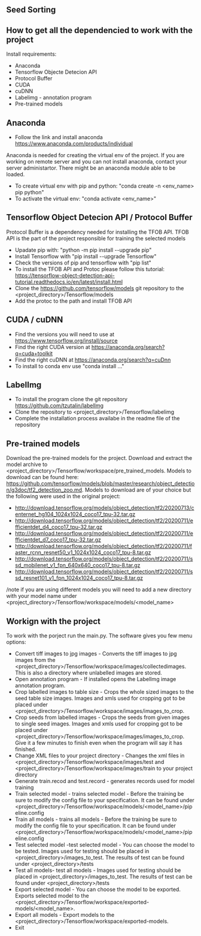 ## Seed Sorting
## How to get all the dependencied to work with the project
Install requirements:
- Anaconda
- Tensorflow Objecte Detecion API
- Protocol Buffer
- CUDA
- cuDNN
- Labelimg - annotation program
- Pre-trained models
## Anaconda
- Follow the link and install anaconda https://www.anaconda.com/products/individual

Anaconda is needed for creating the virtual env of the project. If you are working on remote server and you can not install anaconda, contact your server administartor. There might be an anaconda module able to be loaded. 
 
- To create virtual env with pip and python: "conda create -n <env_name> pip python"
- To activate the virtual env: "conda activate <env_name>"

## Tensorflow Object Detecion API / Protocol Buffer
Protocol Buffer is a dependency needed for installing the TFOB API. TFOB API is the part of the project responsible for training the selected models

- Upadate pip with: "python -m pip install --upgrade pip"
- Install Tensorflow with "pip install --upgrade Tensorflow"
- Check the versions of pip and tensorflow with "pip list"
- To install the TFOB API and Protoc please follow this tutorial: https://tensorflow-object-detection-api-tutorial.readthedocs.io/en/latest/install.html
- Clone the https://github.com/tensorflow/models git repository to the <project_directory>/Tensorflow/models
- Add the protoc to the path and install TFOB API

## CUDA / cuDNN

- Find the versions you will need to use at https://www.tensorflow.org/install/source
- Find the right CUDA version at https://anaconda.org/search?q=cuda+toolkit
- Find the right cuDNN at https://anaconda.org/search?q=cuDnn
- To install to conda env use "conda install ..."

## LabelImg

- To install the program clone the git repository https://github.com/tzutalin/labelImg
- Clone the repository to <project_directory>/Tensorflow/labelimg
- Complete the installation process availabe in the readme file of the repository

## Pre-trained models

Download the pre-trained models for the project. Download and extract the model archive to <project_directory>/Tensorflow/workspace/pre_trained_models. Models to download can be found here: https://github.com/tensorflow/models/blob/master/research/object_detection/g3doc/tf2_detection_zoo.md. Models to download are of your choice but the following were used in the original project:

- http://download.tensorflow.org/models/object_detection/tf2/20200713/centernet_hg104_1024x1024_coco17_tpu-32.tar.gz
- http://download.tensorflow.org/models/object_detection/tf2/20200711/efficientdet_d4_coco17_tpu-32.tar.gz
- http://download.tensorflow.org/models/object_detection/tf2/20200711/efficientdet_d7_coco17_tpu-32.tar.gz
- http://download.tensorflow.org/models/object_detection/tf2/20200711/faster_rcnn_resnet50_v1_1024x1024_coco17_tpu-8.tar.gz
- http://download.tensorflow.org/models/object_detection/tf2/20200711/ssd_mobilenet_v1_fpn_640x640_coco17_tpu-8.tar.gz
- http://download.tensorflow.org/models/object_detection/tf2/20200711/ssd_resnet101_v1_fpn_1024x1024_coco17_tpu-8.tar.gz

/note if you are using different models you will need to add a new directory with your model name under <project_directory>/Tensorflow/workspace/models/<model_name>

## Workign with the project
To work with the porject run the main.py. The software gives you few menu options:

- Convert tiff images to jpg images - Converts the tiff images to jpg images from the <project_directory>/Tensorflow/workspace/images/collectedimages. This is also a directory where unlabelled images are stored.
- Open annotation program - If installed opens the LabelImg image annotation program.
- Crop labelled images to table size - Crops the whole sized images to the seed table size images. Images and xmls used for cropping got to be placed under <project_directory>/Tensorflow/workspace/images/images_to_crop.
- Crop seeds from labelled images - Crops the seeds from given images to single seed images. Images and xmls used for cropping got to be placed under <project_directory>/Tensorflow/workspace/images/images_to_crop. Give it a few minutes to finish even when the program will say it has finished.
- Change XML files to your project directory - Changes the xml files in <project_directory>/Tensorflow/workspace/images/test and <project_directory>/Tensorflow/workspace/images/train to your project directory
- Generate train.recod and test.record - generates records used for model training
- Train selected model - trains selected model - Before the training be sure to modify the config file to your specification. It can be found under <project_directory>/Tensorflow/workspace/models/<model_name>/pipeline.config
- Train all models - trains all models - Before the training be sure to modify the config file to your specification. It can be found under <project_directory>/Tensorflow/workspace/models/<model_name>/pipeline.config
- Test selected model -test selected model - You can choose the model to be tested. Images used for testing should be placed in <project_directory>/images_to_test. The results of test can be found under <project_directory>/tests
-  Test all models- test all models - Images used for testing should be placed in <project_directory>/images_to_test. The results of test can be found under <project_directory>/tests
-  Export selected model - You can choose the model to be exported. Exports selected model to the <project_directory>/Tensorflow/workspace/exported-models/<model_name>.
-  Export all models - Export models to the <project_directory>/Tensorflow/workspace/exported-models.
-  Exit
